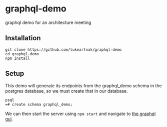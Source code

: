# graphql-demo
graphql demo for an architecture meeting

## Installation
```
git clone https://github.com/lukeartnak/graphql-demo
cd graphql-demo
npm install
```

## Setup

This demo will generate its endpoints from the graphql_demo schema in the
postgres database, so we must create that in our database.
```
psql
=# create schema graphql_demo;
```

We can then start the server using `npm start` and navigate to [the graphql gui](http://localhost:8000/graphiql).
